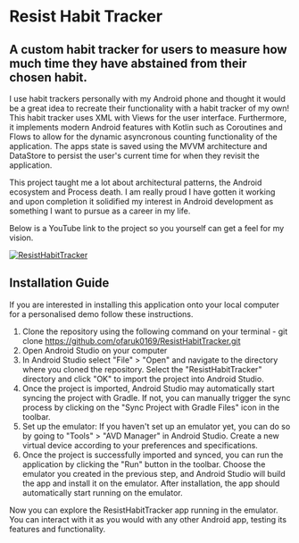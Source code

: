 ﻿# Resist Habit Tracker
## A custom habit tracker for users to measure how much time they have abstained from their chosen habit.  

I use habit trackers personally with my Android phone and thought it would be a great idea to recreate their functionality with a habit tracker of my own! This habit tracker uses XML with Views for the user interface. Furthermore, it implements modern Android features with Kotlin such as Coroutines and Flows to allow for the dynamic asyncronous counting functionality of the application. The apps state is saved using the MVVM architecture and DataStore to persist the user's current time for when they revisit the application. 

This project taught me a lot about architectural patterns, the Android ecosystem and Process death. I am really proud I have gotten it working and upon completion it solidified my interest in Android development as something I want to pursue as a career in my life. 

Below is a YouTube link to the project so you yourself can get a feel for my vision. 

[![ResistHabitTracker](https://img.youtube.com/vi/M9-UF7ztn6A/0.jpg)](https://www.youtube.com/shorts/M9-UF7ztn6A)

## Installation Guide

If you are interested in installing this application onto your local computer for a personalised demo follow these instructions. 

1. Clone the repository using the following command on your terminal - git clone https://github.com/ofaruk0169/ResistHabitTracker.git
2. Open Android Studio on your computer
3. In Android Studio select "File" > "Open" and navigate to the directory where you cloned the repository. Select the "ResistHabitTracker" directory and click "OK" to import the project into Android Studio.
4. Once the project is imported, Android Studio may automatically start syncing the project with Gradle. If not, you can manually trigger the sync process by clicking on the "Sync Project with Gradle Files" icon in the toolbar.
5. Set up the emulator: If you haven't set up an emulator yet, you can do so by going to "Tools" > "AVD Manager" in Android Studio. Create a new virtual device according to your preferences and specifications.
6. Once the project is successfully imported and synced, you can run the application by clicking the "Run" button in the toolbar. Choose the emulator you created in the previous step, and Android Studio will build the app and install it on the emulator. After installation, the app should automatically start running on the emulator.

Now you can explore the ResistHabitTracker app running in the emulator. You can interact with it as you would with any other Android app, testing its features and functionality.

